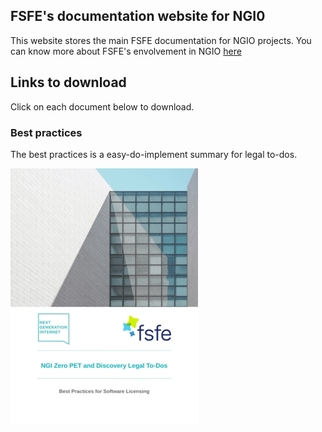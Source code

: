 

## FSFE's documentation website for NGI0

This website stores the main FSFE documentation for NGIO projects. You can know more about FSFE's envolvement in NGIO [here](https://fsfe.org/activities/ftf/ngi0.en.html)

## Links to download

Click on each document below to download.


### Best practices

The best practices is a easy-do-implement summary for legal to-dos.

![best practices](/media/best-logo.png)
